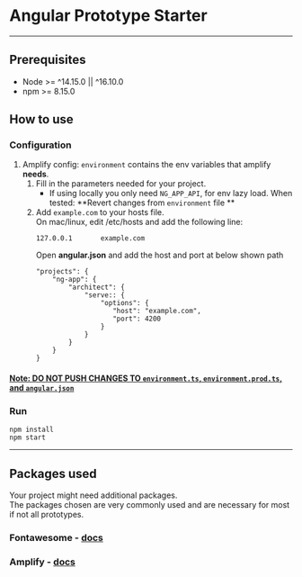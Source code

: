 # Angular Prototype Starter

---

## Prerequisites

* Node >= ^14.15.0 || ^16.10.0
* npm >= 8.15.0


## How to use

### Configuration
1. Amplify config: `environment` contains the env variables that amplify **needs**.
    1. Fill in the parameters needed for your project. 
       * If using locally you only need `NG_APP_API`, for env lazy load.
           When tested: **Revert changes from `environment` file **
    2. Add `example.com` to your hosts file.  
       On mac/linux, edit /etc/hosts and add the following line:
       ```
       127.0.0.1       example.com
       ```
       Open **angular.json** and add the host and port at below shown path
        ```
       "projects": {
            "ng-app": {
                "architect": {
                    "serve:: {
                        "options": {
                           "host": "example.com",
                           "port": 4200
                        }
                    }
                }
            }
       }
       ```
#### <u>Note: DO NOT PUSH CHANGES TO `environment.ts`, `environment.prod.ts`, and `angular.json`</u>

### Run
```
npm install
npm start
```

---

## Packages used

Your project might need additional packages.    
The packages chosen are very commonly used and are necessary for most if not all prototypes.

### Fontawesome - [docs](https://fontawesome.com/v5/docs/web/use-with/angular)

### Amplify - [docs](https://docs.amplify.aws/start/q/integration/react)
